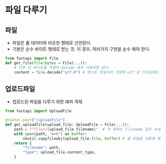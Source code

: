 # 파일 다루기
## 파일
- 파일은 폼 데이터와 비슷한 형태로 선언된다.
- 기본은 순수 바이트 형태로 받는 것. 이 경우, 여러가지 구현을 손수 해야 한다.
```python
from fastapi import File
def get_file(file:bytes = File(...)):
    # 이후 이 바이트를 적절히 decode 해서 사용하면 된다.
    content = file.decode("utf-8") # 텍스트 파일이라 가정해 utf 로 디코딩하는 예
```

## 업로드파일
- 업로드된 파일을 다루기 위한 래퍼 객체
```python
from fastapi import UploadFile

@router.post("/uploadfile")
def get_uploadfile(upload_file: UploadFile = File(...)):
    path = f"files/{upload_file.filename}"  # 이 래퍼는 filename 같은 속성에 접근 가능
    with open(path, "w+b") as buffer:
        shutil.copyfileobj(upload_file.file, buffer) # 쉘 유틸을 사용해 복사
    return {
        "filename": path, 
        "type": upload_file.content_type, 
    }

```